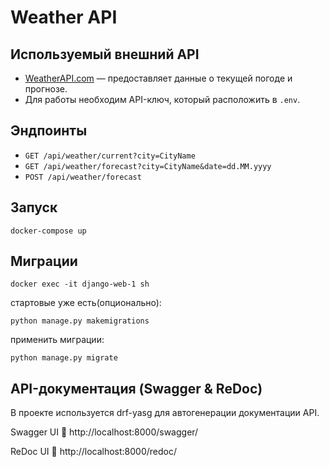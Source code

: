 # Weather API

## Используемый внешний API

- [WeatherAPI.com](https://www.weatherapi.com/) — предоставляет данные о текущей погоде и прогнозе.
- Для работы необходим API-ключ, который расположить в `.env`.

## Эндпоинты

- `GET /api/weather/current?city=CityName`
- `GET /api/weather/forecast?city=CityName&date=dd.MM.yyyy`
- `POST /api/weather/forecast`

## Запуск

```
docker-compose up
```

## Миграции

```
docker exec -it django-web-1 sh
```

стартовые уже есть(опционально):

```
python manage.py makemigrations
```

применить миграции:

```
python manage.py migrate
```

## API-документация (Swagger & ReDoc)

В проекте используется drf-yasg для автогенерации документации API.

Swagger UI
📎 http://localhost:8000/swagger/

ReDoc UI
📎 http://localhost:8000/redoc/
